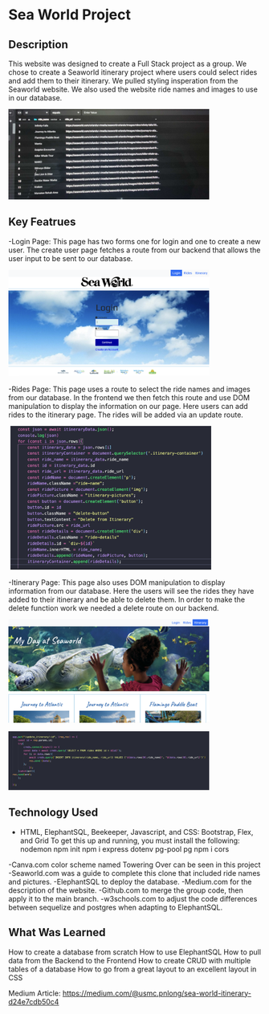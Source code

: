 # Sea World Project

## Description

This website was designed to create a Full Stack project as a group. We chose to create a Seaworld itinerary
project where users could select rides and add them to their itinerary. We pulled styling insperation from the
Seaworld website. We also used the website ride names and images to use in our database.

<img src="/images/database.jpg" alt="" width="400">

## Key Featrues

-Login Page: This page has two forms one for login and one to create a new user. The create user page
fetches a route from our backend that allows the user input to be sent to our database.

 <img src="/images/login.png" alt="" width="400">

-Rides Page: This page uses a route to select the ride names and images from our database. In the frontend
we then fetch this route and use DOM manipulation to display the information on our page. Here users
can add rides to the itinerary page. The rides will be added via an update route.

<img src="/images/rides.png" alt="" width="400">

<img src="/images/DOM.png" alt="" width="400">

-Itinerary Page: This page also uses DOM manipulation to display information from our database. Here the users
will see the rides they have added to their itinerary and be able to delete them. In order to make the
delete function work we needed a delete route on our backend.

<p>
<img src="/images/itinerary.png" alt=""width="400">
</p>
<p>
<img src="/images/route.png" alt=""width="400">
</p>

## Technology Used

- HTML, ElephantSQL, Beekeeper, Javascript, and CSS: Bootstrap, Flex, and Grid
  To get this up and running, you must install the following:
  nodemon
  npm init
  npm i express dotenv pg-pool pg
  npm i cors

-Canva.com color scheme named Towering Over can be seen in this project
-Seaworld.com was a guide to complete this clone that included ride names and pictures.
-ElephantSQL to deploy the database.
-Medium.com for the description of the website.
-Github.com to merge the group code, then apply it to the main branch.
-w3schools.com to adjust the code differences between sequelize and postgres when adapting to ElephantSQL.

## What Was Learned

How to create a database from scratch
How to use ElephantSQL
How to pull data from the Backend to the Frontend
How to create CRUD with multiple tables of a database
How to go from a great layout to an excellent layout in CSS

Medium Article: https://medium.com/@usmc.pnlong/sea-world-itinerary-d24e7cdb50c4
